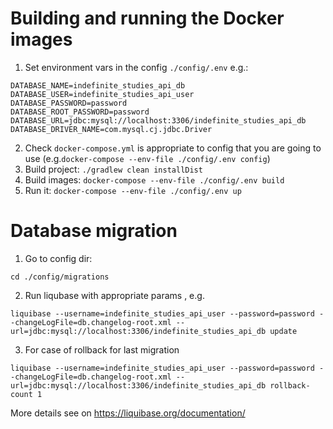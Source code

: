 # Building and running the Docker images
1. Set environment vars in the config `./config/.env` e.g.:
```
DATABASE_NAME=indefinite_studies_api_db
DATABASE_USER=indefinite_studies_api_user
DATABASE_PASSWORD=password
DATABASE_ROOT_PASSWORD=password
DATABASE_URL=jdbc:mysql://localhost:3306/indefinite_studies_api_db
DATABASE_DRIVER_NAME=com.mysql.cj.jdbc.Driver
```
2. Check `docker-compose.yml` is appropriate to config that you are going to use (e.g.`docker-compose --env-file ./config/.env config`)
3. Build project: `./gradlew clean installDist`
4. Build images: `docker-compose --env-file ./config/.env build`
5. Run it: `docker-compose --env-file ./config/.env up`

# Database migration

1. Go to config dir:
```
cd ./config/migrations
```
2. Run liqubase with appropriate params , e.g.
```
liquibase --username=indefinite_studies_api_user --password=password --changeLogFile=db.changelog-root.xml --url=jdbc:mysql://localhost:3306/indefinite_studies_api_db update
```
3. For case of rollback for last migration
```
liquibase --username=indefinite_studies_api_user --password=password --changeLogFile=db.changelog-root.xml --url=jdbc:mysql://localhost:3306/indefinite_studies_api_db rollback-count 1
```

More details see on https://liquibase.org/documentation/